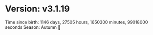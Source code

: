 # Version: v3.1.19
Time since birth: 1146 days, 27505 hours, 1650300 minutes, 99018000 seconds
Season: Autumn 🍁
